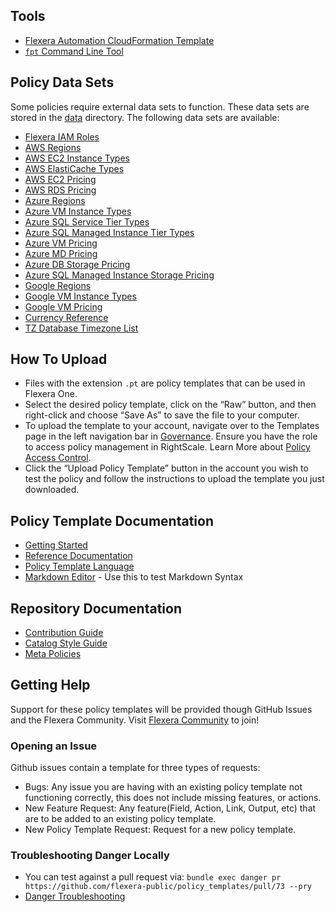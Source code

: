 ## Tools

- [Flexera Automation CloudFormation Template](https://github.com/flexera-public/policy_templates/blob/master/tools/cloudformation-template)
- [`fpt` Command Line Tool](https://github.com/flexera-public/policy_sdk/tree/master/cmd/fpt)

## Policy Data Sets

Some policies require external data sets to function. These data sets are stored in the [data](./data) directory. The following data sets are available:

- [Flexera IAM Roles](https://github.com/flexera-public/policy_templates/blob/master/data/flexera/iam_roles.json)
- [AWS Regions](https://github.com/flexera-public/policy_templates/blob/master/data/aws/regions.json)
- [AWS EC2 Instance Types](https://github.com/flexera-public/policy_templates/blob/master/data/aws/aws_ec2_instance_types.json)
- [AWS ElastiCache Types](https://github.com/flexera-public/policy_templates/blob/master/data/aws/elasticache_types.json)
- [AWS EC2 Pricing](https://github.com/flexera-public/policy_templates/blob/master/data/aws/aws_ec2_pricing.json)
- [AWS RDS Pricing](https://github.com/flexera-public/policy_templates/blob/master/data/aws/aws_rds_pricing.json)
- [Azure Regions](https://github.com/flexera-public/policy_templates/blob/master/data/azure/regions.json)
- [Azure VM Instance Types](https://github.com/flexera-public/policy_templates/blob/master/data/azure/azure_compute_instance_types.json)
- [Azure SQL Service Tier Types](https://github.com/flexera-public/policy_templates/blob/master/data/azure/sql_service_tier_types.json)
- [Azure SQL Managed Instance Tier Types](https://github.com/flexera-public/policy_templates/blob/master/data/azure/sqlmi_tier_types.json)
- [Azure VM Pricing](https://github.com/flexera-public/policy_templates/blob/master/data/azure/azure_vm_pricing.json)
- [Azure MD Pricing](https://github.com/flexera-public/policy_templates/blob/master/data/azure/azure_md_pricing.json)
- [Azure DB Storage Pricing](https://github.com/flexera-public/policy_templates/blob/master/data/azure/azure_db_storage_pricing.json)
- [Azure SQL Managed Instance Storage Pricing](https://github.com/flexera-public/policy_templates/blob/master/data/azure/azure_sqlmi_storage_pricing.json)
- [Google Regions](https://github.com/flexera-public/policy_templates/blob/master/data/google/regions.json)
- [Google VM Instance Types](https://github.com/flexera-public/policy_templates/blob/master/data/google/google_compute_instance_types.json)
- [Google VM Pricing](https://github.com/flexera-public/policy_templates/blob/master/data/google/google_vm_pricing.json)
- [Currency Reference](https://github.com/flexera-public/policy_templates/blob/master/data/currency/currency_reference.json)
- [TZ Database Timezone List](https://github.com/flexera-public/policy_templates/blob/master/data/tz_database/timezones_list.json)

## How To Upload

- Files with the extension `.pt` are policy templates that can be used in Flexera One.
- Select the desired policy template, click on the “Raw” button, and then right-click and choose “Save As” to save the file to your computer.
- To upload the template to your account, navigate over to the Templates page in the left navigation bar in [Governance](https://governance.rightscale.com). Ensure you have the role to access policy management in RightScale. Learn More about [Policy Access Control](https://docs.flexera.com/flexera/EN/Automation/AutomationGS.htm#how-policies-work-access-control).
- Click the “Upload Policy Template” button in the account you wish to test the policy and follow the instructions to upload the template you just downloaded.

## Policy Template Documentation

- [Getting Started](https://docs.flexera.com/flexera/EN/Automation/AutomationGS.htm)
- [Reference Documentation](https://docs.flexera.com/flexera/EN/Automation/AutomationRefInfo.htm#automationrefinfo_1419216867_1009635)
- [Policy Template Language](https://docs.flexera.com/flexera/EN/Automation/PTL.htm#automationrefinfo_1419216867_1122815)
- [Markdown Editor](https://jbt.github.io/markdown-editor/) - Use this to test Markdown Syntax

## Repository Documentation

- [Contribution Guide](https://github.com/flexera-public/policy_templates/blob/master/CONTRIBUTING.md)
- [Catalog Style Guide](https://github.com/flexera-public/policy_templates/blob/master/STYLE_GUIDE.md)
- [Meta Policies](https://github.com/flexera-public/policy_templates/blob/master/README_META_POLICIES.md)

## Getting Help

Support for these policy templates will be provided though GitHub Issues and the Flexera Community.
Visit [Flexera Community](https://community.flexera.com) to join!

### Opening an Issue

Github issues contain a template for three types of requests:

- Bugs: Any issue you are having with an existing policy template not functioning correctly, this does not include missing features, or actions.
- New Feature Request: Any feature(Field, Action, Link, Output, etc) that are to be added to an existing policy template.
- New Policy Template Request: Request for a new policy template.

### Troubleshooting Danger Locally

- You can test against a pull request via: `bundle exec danger pr https://github.com/flexera-public/policy_templates/pull/73 --pry`
- [Danger Troubleshooting](http://danger.systems/guides/troubleshooting.html)
